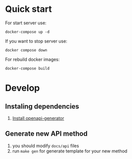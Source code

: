 # Quick start

For start server use:
```
docker-compose up -d
```

If you want to stop server use:

```
docker compose down
```

For rebuild docker images:

```
docker-compose build
```

# Develop

## Instaling dependencies

1) [Install openapi-generator](https://github.com/OpenAPITools/openapi-generator#1---installation)

## Generate new API method

1) you should modify `docs/api` files
2) run `make gen` for generate template for your new method

